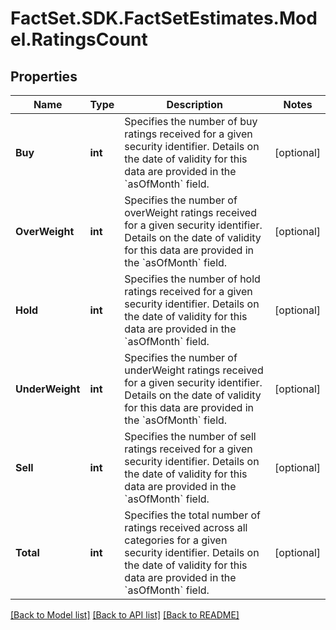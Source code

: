 # FactSet.SDK.FactSetEstimates.Model.RatingsCount

## Properties

Name | Type | Description | Notes
------------ | ------------- | ------------- | -------------
**Buy** | **int** | Specifies the number of buy ratings received for a given security identifier. Details on the date of validity for this data are provided in the &#x60;asOfMonth&#x60; field. | [optional] 
**OverWeight** | **int** | Specifies the number of overWeight ratings received for a given security identifier. Details on the date of validity for this data are provided in the &#x60;asOfMonth&#x60; field. | [optional] 
**Hold** | **int** | Specifies the number of hold ratings received for a given security identifier. Details on the date of validity for this data are provided in the &#x60;asOfMonth&#x60; field. | [optional] 
**UnderWeight** | **int** | Specifies the number of underWeight ratings received for a given security identifier. Details on the date of validity for this data are provided in the &#x60;asOfMonth&#x60; field. | [optional] 
**Sell** | **int** | Specifies the number of sell ratings received for a given security identifier. Details on the date of validity for this data are provided in the &#x60;asOfMonth&#x60; field. | [optional] 
**Total** | **int** | Specifies the total number of ratings received across all categories for a given security identifier. Details on the date of validity for this data are provided in the &#x60;asOfMonth&#x60; field. | [optional] 

[[Back to Model list]](../README.md#documentation-for-models) [[Back to API list]](../README.md#documentation-for-api-endpoints) [[Back to README]](../README.md)

